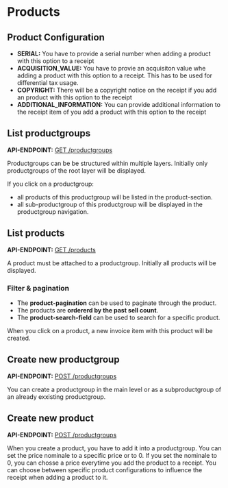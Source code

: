 # Products

## Product Configuration
- **SERIAL:** You have to provide a serial number when adding a product with this option to a receipt
- **ACQUISITION_VALUE:** You have to provie an acquisiton value whe adding a product with this option to a receipt. This has to be used for differential tax usage.
- **COPYRIGHT:** There will be a copyright notice on the receipt if you add an product with this option to the receipt
- **ADDITIONAL_INFORMATION:** You can provide additional information to the receipt item of you add a product with this option to the receipt

## List productgroups

**API-ENDPOINT:** [GET /productgroups](https://onlinebon.docs.apiary.io/#reference/v1/productgroups/list-productgroups)

Productgroups can be be structured within multiple layers. Initially only productgroups of the root layer will be displayed.

If you click on a productgroup: 
 - all products of this productgroup will be listed in the product-section. 
 - all sub-productgroup of this productgroup will be displayed in the productgroup navigation.

## List products

**API-ENDPOINT:** [GET /products](https://onlinebon.docs.apiary.io/#reference/v1/products/list-products)

A product must be attached to a productgroup. Initially all products will be displayed. 

### Filter & pagination
- The **product-pagination** can be used to paginate through the product. 
- The products are **ordererd by the past sell count**.
- The **product-search-field** can be used to search for a specific product.

When you click on a product, a new invoice item with this product will be created.

## Create new productgroup

**API-ENDPOINT:** [POST /productgroups](https://onlinebon.docs.apiary.io/#reference/v1/products/create-a-productgroup)

You can create a productgroup in the main level or as a subproductgroup of an already exxisting productgroup.

## Create new product

**API-ENDPOINT:** [POST /productgroups](https://onlinebon.docs.apiary.io/#reference/v1/products/create-a-productgroup)

When you create a product, you have to add it into a productgroup.
You can set the price nominale to a specific price or to 0. If you set the nominale to 0, you can chosse a price everytime you add the product to a receipt.
You can choose between specific product configurations to influence the receipt when adding a product to it. 